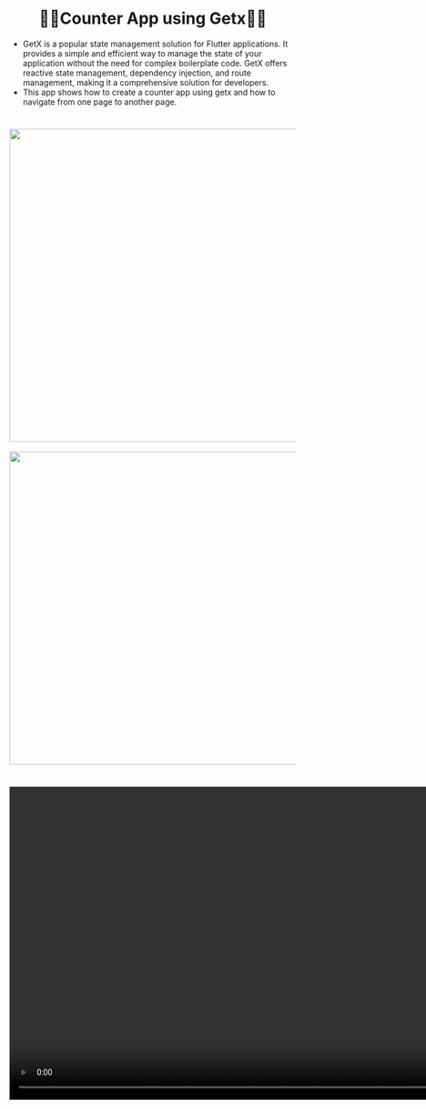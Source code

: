 <h1 align="center"> 🔶🔸Counter App using Getx🔸🔶 </h1>

- GetX is a popular state management solution for Flutter applications. It provides a simple and efficient way to manage the state of your application without the need for complex boilerplate code. GetX offers reactive state management, dependency injection, and route management, making it a comprehensive solution for developers.
- This app shows how to create a counter app using getx and how to navigate from one page to another page.

<h1 align="left"> </h1>

<div align="center">
  <img height="550" src="https://github.com/user-attachments/assets/a0151d52-017e-47bb-8443-a0b3c2067652"/>
  &nbsp;&nbsp;&nbsp;&nbsp;&nbsp;&nbsp;&nbsp;&nbsp;&nbsp;&nbsp;&nbsp;&nbsp;&nbsp;&nbsp;&nbsp;&nbsp;&nbsp;&nbsp;&nbsp;&nbsp;&nbsp;&nbsp;&nbsp;&nbsp;&nbsp;&nbsp;&nbsp;&nbsp;&nbsp;&nbsp;
<img height="550" src="https://github.com/user-attachments/assets/1a4a0770-3e0b-4191-87c1-e719f39783fd"/>
</div>

<h1 align="left"> </h1>

<div align="center">
<video height="550" src="https://github.com/user-attachments/assets/a9f63ff9-ad32-46ee-9bfa-7d9a7feab769"/>
</div>
